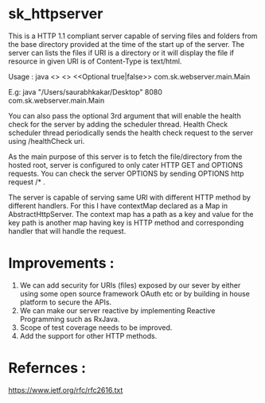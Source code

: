 # sk_httpserver

This is a HTTP 1.1 compliant server capable of serving files and folders from the base directory provided at the time of the start up of the server. The server can lists the files if URI is a directory or it will display the file if resource in given URI is of Content-Type is text/html.

Usage : java <<directory>> <<port>> <<Optional true|false>> com.sk.webserver.main.Main
  
  E.g:
        java "/Users/saurabhkakar/Desktop" 8080 com.sk.webserver.main.Main

You can also pass the optional 3rd argument that will enable the health check for the server by adding the scheduler thread. Health Check scheduler thread periodically sends the health check request to the server using /healthCheck uri.

As the main purpose of this server is to fetch the file/directory from the hosted root, server is configured to only cater HTTP GET and OPTIONS requests. You can check the server OPTIONS by sending OPTIONS http request /* .

The server is capable of serving same URI with different HTTP method by different handlers. For this I have contextMap declared as a Map in AbstractHttpServer. The context map has a path as a key and value for the key path is another map having key is HTTP method and corresponding handler that will handle the request.


# Improvements :

1. We can add security for URIs (files) exposed by our sever by either using some open source framework OAuth etc or by building in house platform to secure the APIs.
2. We can make our server reactive by implementing Reactive Programming such as RxJava. 
3. Scope of test coverage needs to be improved.
4. Add the support for other HTTP methods.


# Refernces :

https://www.ietf.org/rfc/rfc2616.txt
